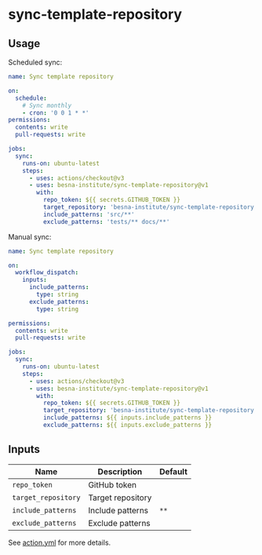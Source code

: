 # sync-template-repository

## Usage

Scheduled sync:

```yaml
name: Sync template repository

on:
  schedule:
    # Sync monthly
    - cron: '0 0 1 * *'
permissions:
  contents: write
  pull-requests: write

jobs:
  sync:
    runs-on: ubuntu-latest
    steps:
      - uses: actions/checkout@v3
      - uses: besna-institute/sync-template-repository@v1
        with:
          repo_token: ${{ secrets.GITHUB_TOKEN }}
          target_repository: 'besna-institute/sync-template-repository'
          include_patterns: 'src/**'
          exclude_patterns: 'tests/** docs/**'
```

Manual sync:

```yaml
name: Sync template repository

on:
  workflow_dispatch:
    inputs:
      include_patterns:
        type: string
      exclude_patterns:
        type: string

permissions:
  contents: write
  pull-requests: write

jobs:
  sync:
    runs-on: ubuntu-latest
    steps:
      - uses: actions/checkout@v3
      - uses: besna-institute/sync-template-repository@v1
        with:
          repo_token: ${{ secrets.GITHUB_TOKEN }}
          target_repository: 'besna-institute/sync-template-repository'
          include_patterns: ${{ inputs.include_patterns }}
          exclude_patterns: ${{ inputs.exclude_patterns }}
```

## Inputs

| Name | Description | Default |
| --- | --- | --- |
| `repo_token` | GitHub token | |
| `target_repository` | Target repository | |
| `include_patterns` | Include patterns | `**` |
| `exclude_patterns` | Exclude patterns | |

See [action.yml](action.yml) for more details.
